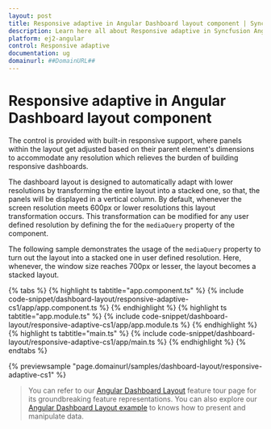 ```yaml
---
layout: post
title: Responsive adaptive in Angular Dashboard layout component | Syncfusion
description: Learn here all about Responsive adaptive in Syncfusion Angular Dashboard layout component of Syncfusion Essential JS 2 and more.
platform: ej2-angular
control: Responsive adaptive 
documentation: ug
domainurl: ##DomainURL##
---
```


# Responsive adaptive in Angular Dashboard layout component

The control is provided with built-in responsive support, where panels within the layout get adjusted based on their parent element's dimensions to accommodate any resolution which relieves the burden of building responsive dashboards.

The dashboard layout is designed to automatically adapt with lower resolutions by transforming the entire layout into a stacked one, so that, the panels will be displayed in a vertical column. By default, whenever the screen resolution meets 600px or lower resolutions this layout transformation occurs. This transformation can be modified for any user defined resolution by defining the for the `mediaQuery` property of the component.

The following sample demonstrates the usage of the `mediaQuery` property to turn out the layout into a stacked one in user defined resolution. Here, whenever, the window size reaches 700px or lesser, the layout becomes a stacked layout.

{% tabs %}
{% highlight ts tabtitle="app.component.ts" %}
{% include code-snippet/dashboard-layout/responsive-adaptive-cs1/app/app.component.ts %}
{% endhighlight %}
{% highlight ts tabtitle="app.module.ts" %}
{% include code-snippet/dashboard-layout/responsive-adaptive-cs1/app/app.module.ts %}
{% endhighlight %}
{% highlight ts tabtitle="main.ts" %}
{% include code-snippet/dashboard-layout/responsive-adaptive-cs1/app/main.ts %}
{% endhighlight %}
{% endtabs %}
  
{% previewsample "page.domainurl/samples/dashboard-layout/responsive-adaptive-cs1" %}

> You can refer to our [Angular Dashboard Layout](https://www.syncfusion.com/angular-ui-components/angular-dashboard-layout) feature tour page for its groundbreaking feature representations. You can also explore our [Angular Dashboard Layout example](https://ej2.syncfusion.com/angular/demos/#/material/dashboard-layout/default) to knows how to present and manipulate data.